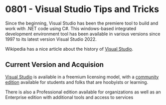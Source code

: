 # 0801 - Visual Studio Tips and Tricks

Since the beginning, Visual Studio has been the premiere tool to build and work with .NET code using C#.  This windows-based integrated development environment tool has been available in various versions since 1997 to its latest version Visual Studio 2022.

Wikipedia has a nice article about the history of [Visual Studio](https://en.wikipedia.org/wiki/Visual_Studio).

## Current Version and Acquision

[Visual Studio](https://visualstudio.com) is available in a freemium licensing model, with a [community edition](https://visualstudio.microsoft.com/vs/community/) available for students and folks that are hoobyists or learning.

There is also a Professional edition available for organizations as well as an Enterprise edition with additional tools and access to services

## 